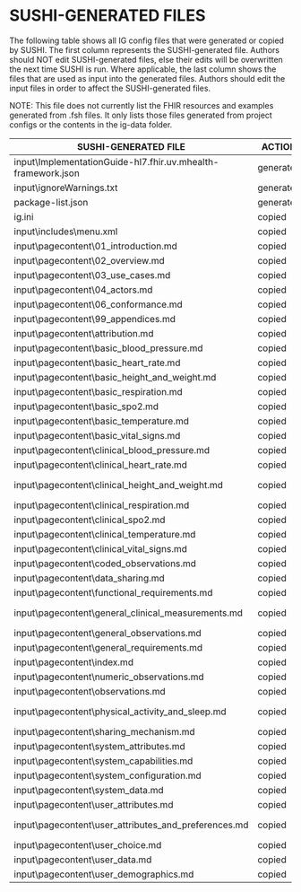 # SUSHI-GENERATED FILES #

The following table shows all IG config files that were generated or copied by SUSHI.  The first column
represents the SUSHI-generated file. Authors should NOT edit SUSHI-generated files, else their edits will
be overwritten the next time SUSHI is run. Where applicable, the last column shows the files that are used
as input into the generated files. Authors should edit the input files in order to affect the SUSHI-generated
files.

NOTE: This file does not currently list the FHIR resources and examples generated from .fsh files. It only
lists those files generated from project configs or the contents in the ig-data folder.

| SUSHI-GENERATED FILE                                         | ACTION    | INPUT FILE(S)                                                    |
| ------------------------------------------------------------ | --------- | ---------------------------------------------------------------- |
| input\ImplementationGuide-hl7.fhir.uv.mhealth-framework.json | generated | fsh\config.yaml, {all input resources and pages}                 |
| input\ignoreWarnings.txt                                     | generated |                                                                  |
| package-list.json                                            | generated | fsh\config.yaml                                                  |
| ig.ini                                                       | copied    | fsh\ig-data\ig.ini                                               |
| input\includes\menu.xml                                      | copied    | fsh\ig-data\input\includes\menu.xml                              |
| input\pagecontent\01_introduction.md                         | copied    | fsh\ig-data\input\pagecontent\01_introduction.md                 |
| input\pagecontent\02_overview.md                             | copied    | fsh\ig-data\input\pagecontent\02_overview.md                     |
| input\pagecontent\03_use_cases.md                            | copied    | fsh\ig-data\input\pagecontent\03_use_cases.md                    |
| input\pagecontent\04_actors.md                               | copied    | fsh\ig-data\input\pagecontent\04_actors.md                       |
| input\pagecontent\06_conformance.md                          | copied    | fsh\ig-data\input\pagecontent\06_conformance.md                  |
| input\pagecontent\99_appendices.md                           | copied    | fsh\ig-data\input\pagecontent\99_appendices.md                   |
| input\pagecontent\attribution.md                             | copied    | fsh\ig-data\input\pagecontent\attribution.md                     |
| input\pagecontent\basic_blood_pressure.md                    | copied    | fsh\ig-data\input\pagecontent\basic_blood_pressure.md            |
| input\pagecontent\basic_heart_rate.md                        | copied    | fsh\ig-data\input\pagecontent\basic_heart_rate.md                |
| input\pagecontent\basic_height_and_weight.md                 | copied    | fsh\ig-data\input\pagecontent\basic_height_and_weight.md         |
| input\pagecontent\basic_respiration.md                       | copied    | fsh\ig-data\input\pagecontent\basic_respiration.md               |
| input\pagecontent\basic_spo2.md                              | copied    | fsh\ig-data\input\pagecontent\basic_spo2.md                      |
| input\pagecontent\basic_temperature.md                       | copied    | fsh\ig-data\input\pagecontent\basic_temperature.md               |
| input\pagecontent\basic_vital_signs.md                       | copied    | fsh\ig-data\input\pagecontent\basic_vital_signs.md               |
| input\pagecontent\clinical_blood_pressure.md                 | copied    | fsh\ig-data\input\pagecontent\clinical_blood_pressure.md         |
| input\pagecontent\clinical_heart_rate.md                     | copied    | fsh\ig-data\input\pagecontent\clinical_heart_rate.md             |
| input\pagecontent\clinical_height_and_weight.md              | copied    | fsh\ig-data\input\pagecontent\clinical_height_and_weight.md      |
| input\pagecontent\clinical_respiration.md                    | copied    | fsh\ig-data\input\pagecontent\clinical_respiration.md            |
| input\pagecontent\clinical_spo2.md                           | copied    | fsh\ig-data\input\pagecontent\clinical_spo2.md                   |
| input\pagecontent\clinical_temperature.md                    | copied    | fsh\ig-data\input\pagecontent\clinical_temperature.md            |
| input\pagecontent\clinical_vital_signs.md                    | copied    | fsh\ig-data\input\pagecontent\clinical_vital_signs.md            |
| input\pagecontent\coded_observations.md                      | copied    | fsh\ig-data\input\pagecontent\coded_observations.md              |
| input\pagecontent\data_sharing.md                            | copied    | fsh\ig-data\input\pagecontent\data_sharing.md                    |
| input\pagecontent\functional_requirements.md                 | copied    | fsh\ig-data\input\pagecontent\functional_requirements.md         |
| input\pagecontent\general_clinical_measurements.md           | copied    | fsh\ig-data\input\pagecontent\general_clinical_measurements.md   |
| input\pagecontent\general_observations.md                    | copied    | fsh\ig-data\input\pagecontent\general_observations.md            |
| input\pagecontent\general_requirements.md                    | copied    | fsh\ig-data\input\pagecontent\general_requirements.md            |
| input\pagecontent\index.md                                   | copied    | fsh\ig-data\input\pagecontent\index.md                           |
| input\pagecontent\numeric_observations.md                    | copied    | fsh\ig-data\input\pagecontent\numeric_observations.md            |
| input\pagecontent\observations.md                            | copied    | fsh\ig-data\input\pagecontent\observations.md                    |
| input\pagecontent\physical_activity_and_sleep.md             | copied    | fsh\ig-data\input\pagecontent\physical_activity_and_sleep.md     |
| input\pagecontent\sharing_mechanism.md                       | copied    | fsh\ig-data\input\pagecontent\sharing_mechanism.md               |
| input\pagecontent\system_attributes.md                       | copied    | fsh\ig-data\input\pagecontent\system_attributes.md               |
| input\pagecontent\system_capabilities.md                     | copied    | fsh\ig-data\input\pagecontent\system_capabilities.md             |
| input\pagecontent\system_configuration.md                    | copied    | fsh\ig-data\input\pagecontent\system_configuration.md            |
| input\pagecontent\system_data.md                             | copied    | fsh\ig-data\input\pagecontent\system_data.md                     |
| input\pagecontent\user_attributes.md                         | copied    | fsh\ig-data\input\pagecontent\user_attributes.md                 |
| input\pagecontent\user_attributes_and_preferences.md         | copied    | fsh\ig-data\input\pagecontent\user_attributes_and_preferences.md |
| input\pagecontent\user_choice.md                             | copied    | fsh\ig-data\input\pagecontent\user_choice.md                     |
| input\pagecontent\user_data.md                               | copied    | fsh\ig-data\input\pagecontent\user_data.md                       |
| input\pagecontent\user_demographics.md                       | copied    | fsh\ig-data\input\pagecontent\user_demographics.md               |